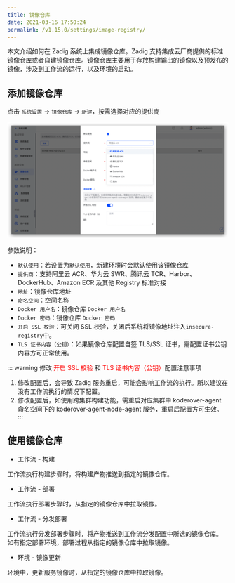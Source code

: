 ```yaml
---
title: 镜像仓库
date: 2021-03-16 17:50:24
permalink: /v1.15.0/settings/image-registry/
---
```


本文介绍如何在 Zadig 系统上集成镜像仓库。Zadig 支持集成云厂商提供的标准镜像仓库或者自建镜像仓库。镜像仓库主要用于存放构建输出的镜像以及预发布的镜像，涉及到工作流的运行，以及环境的启动。

## 添加镜像仓库

点击 `系统设置` -> `镜像仓库` -> `新建`，按需选择对应的提供商

![reg](./_images/reg_add.png)

参数说明：

- `默认使用`：若设置为`默认使用`，新建环境时会默认使用该镜像仓库
- `提供商`：支持阿里云 ACR、华为云 SWR、腾讯云 TCR、Harbor、DockerHub、Amazon ECR 及其他 Registry 标准对接
- `地址`：镜像仓库地址
- `命名空间`：空间名称
- `Docker 用户名`：镜像仓库 `Docker 用户名`
- `Docker 密码`：镜像仓库 `Docker 密码`
- `开启 SSL 校验`：可关闭 SSL 校验，关闭后系统将镜像地址注入`insecure-registry`中。
- `TLS 证书内容（公钥）`：如果镜像仓库配置自签 TLS/SSL 证书，需配置证书公钥内容方可正常使用。

::: warning 修改 <font color=#FF000 >开启 SSL 校验</font> 和 <font color=#FF000 >TLS 证书内容（公钥）</font>配置注意事项
1. 修改配置后，会导致 Zadig 服务重启，可能会影响工作流的执行。所以建议在没有工作流执行的情况下配置。
2. 修改配置后，如使用跨集群构建功能，需重启对应集群中 koderover-agent 命名空间下的 koderover-agent-node-agent 服务，重启后配置方可生效。
:::
## 使用镜像仓库

- 工作流 - 构建

工作流执行构建步骤时，将构建产物推送到指定的镜像仓库。

- 工作流 - 部署

工作流执行部署步骤时，从指定的镜像仓库中拉取镜像。

- 工作流 - 分发部署

工作流执行分发部署步骤时，将产物推送到工作流分发配置中所选的镜像仓库。
如有指定部署环境，部署过程从指定的镜像仓库中拉取镜像。

- 环境 - 镜像更新

环境中，更新服务镜像时，从指定的镜像仓库中拉取镜像。